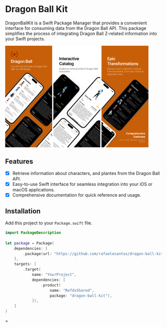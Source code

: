 # Dragon Ball Kit

DragonBallKit is a Swift Package Manager that provides a convenient interface for consuming data from the Dragon Ball API. This package simplifies the process of integrating Dragon Ball Z-related information into your Swift projects.

<img src="Assets/SC1.png" width="30%" /> <img src="Assets/SC2.png" width="30%" /> <img src="Assets/SC3.png" width="30%" />

## Features

- [X] Retrieve information about characters, and plantes from the Dragon Ball API.
- [X] Easy-to-use Swift interface for seamless integration into your iOS or macOS applications.
- [X] Comprehensive documentation for quick reference and usage.
      
## Installation

Add this project to your `Package.swift` file.

```swift
import PackageDescription

let package = Package(
    dependencies: [
        .package(url: "https://github.com/rafaelesantos/dragon-ball-kit.git", branch: "main")
    ],
    targets: [
        .target(
            name: "YourProject",
            dependencies: [
                .product(
                    name: "RefdsShared",
                    package: "dragon-ball-kit"),
            ]),
    ]
)
```
=
